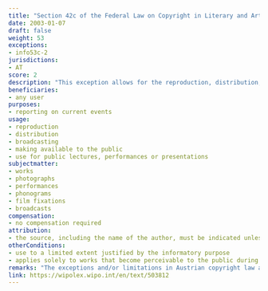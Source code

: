 ```yaml
---
title: "Section 42c of the Federal Law on Copyright in Literary and Artistic Works and Related Rights"
date: 2003-01-07
draft: false
weight: 53
exceptions:
- info53c-2
jurisdictions:
- AT
score: 2
description: "This exception allows for the reproduction, distribution, broadcasting, making available to the public or use for public lectures, performances or presentations, for the purpose of reporting on current events, of works that become perceivable to the public during the reporting of current events, to the extent justified by the informatory purpose."
beneficiaries:
- any user
purposes: 
- reporting on current events
usage:
- reproduction
- distribution
- broadcasting
- making available to the public 
- use for public lectures, performances or presentations
subjectmatter:
- works
- photographs
- performances
- phonograms
- film fixations
- broadcasts
compensation:
- no compensation required
attribution: 
- the source, including the name of the author, must be indicated unless this proves impossible or the works are only included in the reporting incidentally
otherConditions: 
- use to a limited extent justified by the informatory purpose
- applies solely to works that become perceivable to the public during the reporting of current events 
remarks: "The exceptions and/or limitations in Austrian copyright law are formulated as 'free uses' of works and other subject matter. The exception applies to phonograms (§76(4)) and broadcasts (§76a(3)) but does not apply to photographs (§74(7)) or performances (§71(1)).<br /><br />In addition to Section 42c, Section 42a can also be used for the purpose of reporting current events, especially by media monitoring providers, as it applies not only to works perceivable during the event, but also to the news coverage itself. Under §42a (into force as of November 1, 2013) reproduction for a third-party's own use (unlike 'private use', 'own use' includes 'professional use' within the internal organisation of a legal entity) is also permitted by digital means against remuneration."
link: https://wipolex.wipo.int/en/text/503812
---
```

